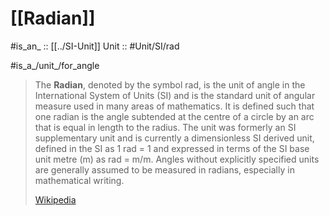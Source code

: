 
# [[Radian]] 

#is_an_ :: [[../SI-Unit]] 
Unit :: #Unit/SI/rad 

#is_a_/unit_/for_angle 

> The **Radian**, denoted by the symbol rad, is the unit of angle in the International System of Units (SI) and is the standard unit of angular measure used in many areas of mathematics. It is defined such that one radian is the angle subtended at the centre of a circle by an arc that is equal in length to the radius. The unit was formerly an SI supplementary unit and is currently a dimensionless SI derived unit, defined in the SI as 1 rad = 1 and expressed in terms of the SI base unit metre (m) as rad = m/m. Angles without explicitly specified units are generally assumed to be measured in radians, especially in mathematical writing.
>
> [Wikipedia](https://en.wikipedia.org/wiki/Radian)

